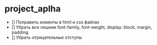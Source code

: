 # project_aplha

- [] Поправить коменты в html и css файлах
- [] Убрать все лишние font-family, font-weight, display: block, margin, padding
- [] Убрать отрицательные отступы